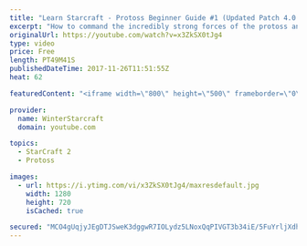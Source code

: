```yaml
---
title: "Learn Starcraft - Protoss Beginner Guide #1 (Updated Patch 4.0 FREE TO PLAY)"
excerpt: "How to command the incredibly strong forces of the protoss and cover weaknesses against the other inferior races. Updated for patch 4.0! This guide is not intended for COMPLETELY new players, but those who have played several games/campaign missions and grasp the very basics."
originalUrl: https://youtube.com/watch?v=x3ZkSX0tJg4
type: video
price: Free
length: PT49M41S
publishedDateTime: 2017-11-26T11:51:55Z
heat: 62

featuredContent: "<iframe width=\"800\" height=\"500\" frameborder=\"0\" src=\"https://www.youtube.com/embed/x3ZkSX0tJg4\" allow=\"accelerometer; autoplay; encrypted-media; gyroscope; picture-in-picture\" allowfullscreen></iframe>"

provider:
  name: WinterStarcraft
  domain: youtube.com

topics:
  - StarCraft 2
  - Protoss

images:
  - url: https://i.ytimg.com/vi/x3ZkSX0tJg4/maxresdefault.jpg
    width: 1280
    height: 720
    isCached: true

secured: "MCO4gUqjyJEgDTJSweK3dggwR7IOLydz5LNoxQqPIVGT3b34iE/5FuYrljXdhre7YD5JAjBzRpIA73d4WS1cPD+RiAqCpfQC4ngbD/WGoZ7p5J22tyw50QB3XE2gJstxCIukLFpEBcm7MGwhOKYYDe+4APpSuRtE+DoqJN2g1bkUUxnCGfceLn7Es2gUSlSioUVSZCAANOxrxyY286bwjx8vFmpvV3uS6eE2+19umhemKAxY1oG6yrxzNGD1cGuUlpkkgT4EuHFG9FkR1CbPQ0nBNx2mZe42u9BFbkxHNzVvTzMtbuPT4wo9LCx321YwC7P9v7y4thLPjWMsbzxrvJGHdXkiMcFS0pngp3e3+EBcidKDyp3cPc9uv3acstvc35Tov1SG0d0wbGx8BeVUO8mB2xuzdCkkv+Vm8jB+bQbbC2iT0kgQ5S8+yo21C+yW;JIWXacI4PMkLQpyTosJmvw=="
---
```


